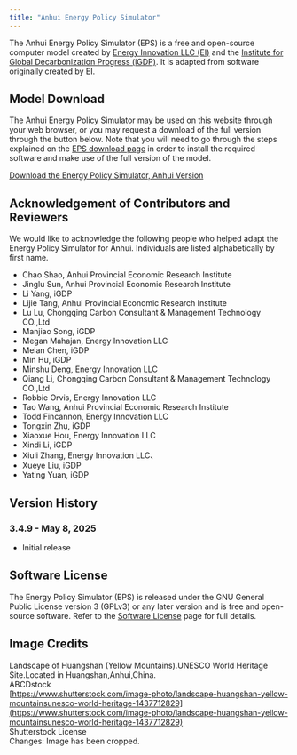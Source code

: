```yaml
---
title: "Anhui Energy Policy Simulator"
---
```


The Anhui Energy Policy Simulator (EPS) is a free and open-source computer model created by [Energy Innovation LLC (EI)](https://energyinnovation.org/) and the [Institute for Global Decarbonization Progress (iGDP)](http://www.igdp.cn/). It is adapted from software originally created by EI.

## Model Download

The Anhui Energy Policy Simulator may be used on this website through your web browser, or you may request a download of the full version through the button below. Note that you will need to go through the steps explained on the [EPS download page](../download) in order to install the required software and make use of the full version of the model.

<p><a href="https://wkf.ms/3RR4t8z" class="btn">Download the Energy Policy Simulator, Anhui Version</a></p>

## Acknowledgement of Contributors and Reviewers
We would like to acknowledge the following people who helped adapt the Energy Policy Simulator for Anhui. Individuals are listed alphabetically by first name.

* Chao Shao, Anhui Provincial Economic Research Institute
* Jinglu Sun, Anhui Provincial Economic Research Institute
* Li Yang, iGDP
* Lijie Tang, Anhui Provincial Economic Research Institute
* Lu Lu, Chongqing Carbon Consultant & Management Technology CO.,Ltd
* Manjiao Song, iGDP
* Megan Mahajan, Energy Innovation LLC
* Meian Chen, iGDP
* Min Hu, iGDP
* Minshu Deng, Energy Innovation LLC
* Qiang Li, Chongqing Carbon Consultant & Management Technology CO.,Ltd
* Robbie Orvis, Energy Innovation LLC
* Tao Wang, Anhui Provincial Economic Research Institute
* Todd Fincannon, Energy Innovation LLC
* Tongxin Zhu, iGDP
* Xiaoxue Hou, Energy Innovation LLC
* Xindi Li, iGDP
* Xiuli Zhang, Energy Innovation LLC、
* Xueye Liu, iGDP
* Yating Yuan, iGDP



## Version History

### **3.4.9 - May 8, 2025**

* Initial release

## Software License

The Energy Policy Simulator (EPS) is released under the GNU General Public License version 3 (GPLv3) or any later version and is free and open-source software. Refer to the [Software License](../software-license) page for full details.

## Image Credits
Landscape of Huangshan (Yellow Mountains).UNESCO World Heritage Site.Located in Huangshan,Anhui,China.<br/>
ABCDstock<br/>
[https://www.shutterstock.com/image-photo/landscape-huangshan-yellow-mountainsunesco-world-heritage-1437712829](https://www.shutterstock.com/image-photo/landscape-huangshan-yellow-mountainsunesco-world-heritage-1437712829)<br/>
Shutterstock License<br/>
Changes: Image has been cropped.
